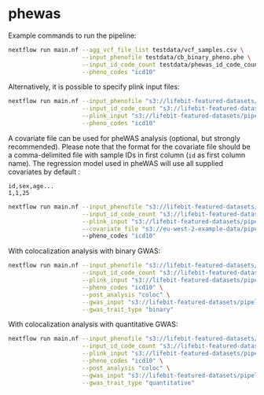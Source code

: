 # phewas

Example commands to run the pipeline:
```bash
nextflow run main.nf --agg_vcf_file_list testdata/vcf_samples.csv \
                     --input_phenofile testdata/cb_binary_pheno.phe \
                     --input_id_code_count testdata/phewas_id_code_count.csv \
                     --pheno_codes "icd10"
```
Alternatively, it is possible to specify plink input files:
```bash
nextflow run main.nf --input_phenofile "s3://lifebit-featured-datasets/pipelines/phewas/cb_binary_pheno.phe" \
                     --input_id_code_count "s3://lifebit-featured-datasets/pipelines/phewas/phewas_id_code_count.csv" \
                     --plink_input "s3://lifebit-featured-datasets/pipelines/biobank-gwas/testdata/sampleA.{bed,bim,fam}" \
                     --pheno_codes "icd10"
```
A covariate file can be used for pheWAS analysis (optional, but strongly recommended). Please note that the format for the covariate file should be a comma-delimited file with sample IDs in first column (`id` as first column name). The regression model used in pheWAS will use all supplied covariates by default :
```
id,sex,age...
1,1,25
```

```bash
nextflow run main.nf --input_phenofile "s3://lifebit-featured-datasets/pipelines/phewas/cb_binary_pheno.phe" \
                     --input_id_code_count "s3://lifebit-featured-datasets/pipelines/phewas/phewas_id_code_count.csv" \
                     --plink_input "s3://lifebit-featured-datasets/pipelines/biobank-gwas/testdata/sampleA.{bed,bim,fam}" \
                     --covariate_file "s3://eu-west-2-example-data/pipelines/phewas/testdata/cov.csv"
                     --pheno_codes "icd10"
```

With colocalization analysis with binary GWAS:
```bash
nextflow run main.nf --input_phenofile "s3://lifebit-featured-datasets/pipelines/phewas/cb_binary_pheno.phe" \
                     --input_id_code_count "s3://lifebit-featured-datasets/pipelines/phewas/phewas_id_code_count.csv" \
                     --plink_input "s3://lifebit-featured-datasets/pipelines/biobank-gwas/testdata/sampleA.{bed,bim,fam}" \
                     --pheno_codes "icd10" \
                     --post_analysis "coloc" \
                     --gwas_input "s3://lifebit-featured-datasets/pipelines/biobank-gwas/gwas_summary_bin.csv" \
                     --gwas_trait_type "binary"

```
With colocalization analysis with quantitative GWAS:
```bash
nextflow run main.nf --input_phenofile "s3://lifebit-featured-datasets/pipelines/phewas/cb_binary_pheno.phe" \
                     --input_id_code_count "s3://lifebit-featured-datasets/pipelines/phewas/phewas_id_code_count.csv" \
                     --plink_input "s3://lifebit-featured-datasets/pipelines/biobank-gwas/testdata/sampleA.{bed,bim,fam}" \
                     --pheno_codes "icd10" \
                     --post_analysis "coloc" \
                     --gwas_input "s3://lifebit-featured-datasets/pipelines/biobank-gwas/gwas_summary_qt.csv" \
                     --gwas_trait_type "quantitative"

```